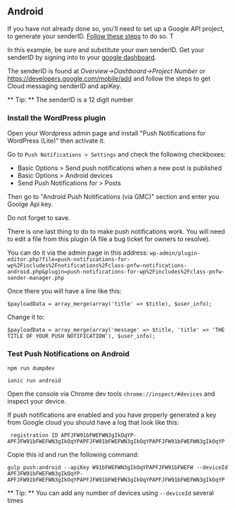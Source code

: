 ## Android

If you have not already done so, you'll need to set up a Google API project, to generate your senderID. [Follow these steps](http://developer.android.com/guide/google/gcm/gs.html) to do so. T

In this example, be sure and substitute your own senderID. Get your senderID by signing into to your [google dashboard](https://code.google.com/apis/console/).

The senderID is found at *Overview->Dashboard->Project Number* or <https://developers.google.com/mobile/add> and follow the steps to get Cloud messaging senderID and apiKey.

** Tip: ** The senderID is a 12 digit number

### Install the WordPress plugin

Open your Wordpress admin page and install "Push Notifications for WordPress (Lite)" then activate it.

Go to ```Push Notifications > Settings``` and check the following checkboxes:

* Basic Options > Send push notifications when a new post is published
* Basic Options > Android devices
* Send Push Notifications for > Posts

Then go to "Android Push Notifications (via GMC)" section and enter you Goolge Api key.

Do not forget to save.

There is one last thing to do to make push notifications work. You will need to edit a file from this plugin (A file a bug ticket for owners to resolve).

You can do it via the admin page in this address: ```wp-admin/plugin-editor.php?file=push-notifications-for-wp%2Fincludes%2Fnotifications%2Fclass-pnfw-notifications-android.php&plugin=push-notifications-for-wp%2Fincludes%2Fclass-pnfw-sender-manager.php```

Once there you will have a line like this:

```$payloadData = array_merge(array('title' => $title), $user_info);```

Change it to:

```$payloadData = array_merge(array('message' => $title, 'title' => 'THE TITLE OF YOUR PUSH NOTIFICATION'), $user_info);```

### Test Push Notifications on Android

```
npm run dumpdev

ionic run android
```

Open the console via Chrome dev tools ```chrome://inspect/#devices``` and inspect your device.

If push notifications are enabled and you have properly generated a key from Google cloud you should have a log that look like this:

```
 registration ID APFJFW91bFWEFWN3gIkOqYP-APFJFW91bFWEFWN3gIkOqYPAPFJFW91bFWEFWN3gIkOqYPAPFJFW91bFWEFWN3gIkOqYP
```

Copie this id and run the following command:

```
gulp push:android --apiKey W91bFWEFWN3gIkOqYPAPFJFW91bFWEFW --deviceId APFJFW91bFWEFWN3gIkOqYP-APFJFW91bFWEFWN3gIkOqYPAPFJFW91bFWEFWN3gIkOqYPAPFJFW91bFWEFWN3gIkOqYP
```

** Tip: ** You can add any number of devices using ```--deviceId``` several times
